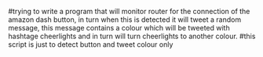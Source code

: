#trying to write a program that will monitor router for the connection of the amazon dash button, in turn when this is detected it will tweet a random message, this message contains a colour which will be tweeted with hashtage cheerlights and in turn will turn cheerlights to another colour.
#this script is just to detect button and tweet colour only
